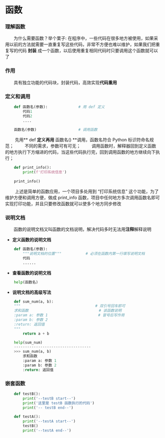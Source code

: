 # 函数

### 理解函数
&emsp;&emsp;为什么需要函数？举个栗子: 在程序中，一些代码在很多地方被使用，如果采用以前的方法就需要一直重复写这些代码，非常不方便也难以维护，如果我们把重复写的代码 **封装** 成一个函数，以后使用重复相同代码时只要调用这个函数就可以了

### 作用
&emsp;&emsp;具有独立功能的代码块，封装代码，高效实现**代码重用**


### 定义和调用


```python
    def 函数名(参数):              # 用 def 定义
        代码1
        代码2
        ....
        
    函数名(参数)                   # 调用函数

```
&emsp;&emsp; 先用** def **定义再用** 函数名() **调用，函数名符合 Python 标识符命名规范；
&emsp;&emsp; 不同的需求，参数可有可无；
&emsp;&emsp; 调用函数时，解释器回到定义函数的地方执行下方缩进的代码，当这些代码执行完，回到调用函数的地方继续向下执行；


```python
    def print_info():
        print(f'打印系统信息')
        
    print_info()

```
&emsp;&emsp; 上述是简单的函数应用，一个项目多处用到 “打印系统信息” 这个功能，为了维护方便和调用方便，做成 print_info 函数，项目中任何地方多次调用函数名即可实现打印功能，并且只要修改函数就可以使多个地方同步修改


### 说明文档
&emsp;&emsp;函数的说明文档又叫函数的文档说明，解决代码多时无法用**注释**解释说明

*  **定义函数的说明文档**

```python
    def 函数名(参数):
        """说明文档的位置"""           # 必须在函数内第一行填写说明文档
        代码
        ......
```

*  **查看函数的说明文档**


```python
    help(函数名)
```

*  **说明文档的高级写法**


```python
    def sum_num(a, b):
    """                                  # 双引号回车即可
    求和函数                                # 该函数说明
    :param a: 参数 1                       # 冒号后写作用
    :param b: 参数 2
    :return: 返回值
    """
        return a + b

    help(sum_num)
    -----------------------------------
    >>> sum_num(a, b)
        求和函数
        :param a: 参数 1
        :param b: 参数 2
        :return: 返回值

```

### 嵌套函数



```python
    def testB():
        print('--testB start--')
        print('这里是 testB 函数执行的代码')
        print('-- testB end--')
        
    def testA():
        print('--testA start--')
        testB()
        print('--testA end--')
```








